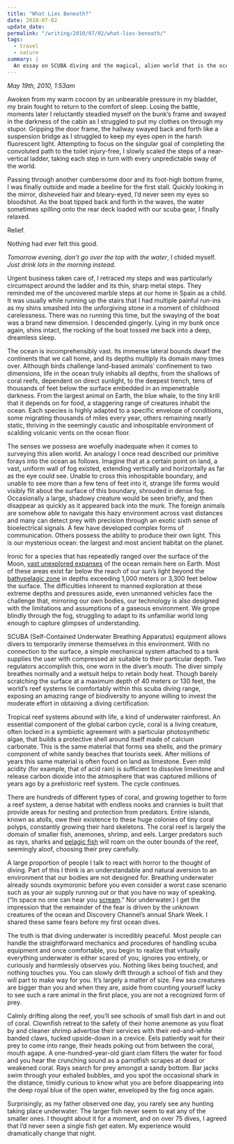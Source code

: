 ```yaml
---
title: "What Lies Beneath?"
date: 2010-07-02
update_date: 
permalink: "/writing/2010/07/02/what-lies-beneath/"
tags:
  - travel
  - nature
summary: |
  An essay on SCUBA diving and the magical, alien world that is the ocean.
---
```


_May 19th, 2010, 1:53am_

Awoken from my warm cocoon by an unbearable pressure in my bladder, my brain fought to return to the comfort of sleep. Losing the battle, moments later I reluctantly steadied myself on the bunk’s frame and swayed in the darkness of the cabin as I struggled to put my clothes on through my stupor. Gripping the door frame, the hallway swayed back and forth like a suspension bridge as I struggled to keep my eyes open in the harsh fluorescent light. Attempting to focus on the singular goal of completing the convoluted path to the toilet injury-free, I slowly scaled the steps of a near-vertical ladder, taking each step in turn with every unpredictable sway of the world.

Passing through another cumbersome door and its foot-high bottom frame, I was finally outside and made a beeline for the first stall. Quickly looking in the mirror, disheveled hair and bleary-eyed, I’d never seen my eyes so bloodshot. As the boat tipped back and forth in the waves, the water sometimes spilling onto the rear deck loaded with our scuba gear, I finally relaxed.

Relief.

Nothing had ever felt this good.

_Tomorrow evening, don’t go over the top with the water_, I chided myself. _Just drink lots in the morning instead._

Urgent business taken care of, I retraced my steps and was particularly circumspect around the ladder and its thin, sharp metal steps. They reminded me of the uncovered marble steps at our home in Spain as a child. It was usually while running up the stairs that I had multiple painful run-ins as my shins smashed into the unforgiving stone in a moment of childhood carelessness. There was no running this time, but the swaying of the boat was a brand new dimension. I descended gingerly. Lying in my bunk once again, shins intact, the rocking of the boat tossed me back into a deep, dreamless sleep.

The ocean is incomprehensibly vast. Its immense lateral bounds dwarf the continents that we call home, and its depths multiply its domain many times over. Although birds challenge land-based animals’ confinement to two dimensions, life in the ocean truly inhabits all depths, from the shallows of coral reefs, dependent on direct sunlight, to the deepest trench, tens of thousands of feet below the surface embedded in an impenetrable darkness. From the largest animal on Earth, the blue whale, to the tiny krill that it depends on for food, a staggering range of creatures inhabit the ocean. Each species is highly adapted to a specific envelope of conditions, some migrating thousands of miles every year, others remaining nearly static, thriving in the seemingly caustic and inhospitable environment of scalding volcanic vents on the ocean floor.

The senses we possess are woefully inadequate when it comes to surveying this alien world. An analogy I once read described our primitive forays into the ocean as follows. Imagine that at a certain point on land, a vast, uniform wall of fog existed, extending vertically and horizontally as far as the eye could see. Unable to cross this inhospitable boundary, and unable to see more than a few tens of feet into it, strange life forms would visibly flit about the surface of this boundary, shrouded in dense fog. Occasionally a large, shadowy creature would be seen briefly, and then disappear as quickly as it appeared back into the murk. The foreign animals are somehow able to navigate this hazy environment across vast distances and many can detect prey with precision through an exotic sixth sense of bioelectrical signals. A few have developed complex forms of communication. Others possess the ability to produce their own light. This is our mysterious ocean: the largest and most ancient habitat on the planet.

Ironic for a species that has repeatedly ranged over the surface of the Moon, [vast unexplored expanses](http://en.wikipedia.org/wiki/Ocean#Exploration) of the ocean remain here on Earth. Most of these areas exist far below the reach of our sun’s light beyond the [bathypelagic zone](http://en.wikipedia.org/wiki/Ocean#Regions_and_depths) in depths exceeding 1,000 meters or 3,300 feet below the surface. The difficulties inherent to manned exploration at these extreme depths and pressures aside, even unmanned vehicles face the challenge that, mirroring our own bodies, our technology is also designed with the limitations and assumptions of a gaseous environment. We grope blindly through the fog, struggling to adapt to its unfamiliar world long enough to capture glimpses of understanding.

SCUBA (Self-Contained Underwater Breathing Apparatus) equipment allows divers to temporarily immerse themselves in this environment. With no connection to the surface, a simple mechanical system attached to a tank supplies the user with compressed air suitable to their particular depth. Two regulators accomplish this, one worn in the diver’s mouth. The diver simply breathes normally and a wetsuit helps to retain body heat. Though barely scratching the surface at a maximum depth of 40 meters or 130 feet, the world’s reef systems lie comfortably within this scuba diving range, exposing an amazing range of biodiversity to anyone willing to invest the moderate effort in obtaining a diving certification.

Tropical reef systems abound with life, a kind of underwater rainforest. An essential component of the global carbon cycle, coral is a living creature, often locked in a symbiotic agreement with a particular photosynthetic algae, that builds a protective shell around itself made of calcium carbonate. This is the same material that forms sea shells, and the primary component of white sandy beaches that tourists seek. After millions of years this same material is often found on land as limestone. Even mild acidity (for example, that of acid rain) is sufficient to dissolve limestone and release carbon dioxide into the atmosphere that was captured millions of years ago by a prehistoric reef system. The cycle continues.

There are hundreds of different types of coral, and growing together to form a reef system, a dense habitat with endless nooks and crannies is built that provide areas for nesting and protection from predators. Entire islands, known as atolls, owe their existence to these huge colonies of tiny coral polyps, constantly growing their hard skeletons. The coral reef is largely the domain of smaller fish, anemones, shrimp, and eels. Larger predators such as rays, sharks and [pelagic fish](http://en.wikipedia.org/wiki/Pelagic_fish) will roam on the outer bounds of the reef, seemingly aloof, choosing their prey carefully.

A large proportion of people I talk to react with horror to the thought of diving. Part of this I think is an understandable and natural aversion to an environment that our bodies are not designed for. Breathing underwater already sounds oxymoronic before you even consider a worst case scenario such as your air supply running out or that you have no way of speaking. (“In space no one can hear you [scream](http://www.imdb.com/title/tt0078748/).” Nor underwater.) I get the impression that the remainder of the fear is driven by the unknown creatures of the ocean and Discovery Channel’s annual Shark Week. I shared these same fears before my first ocean dives.

The truth is that diving underwater is incredibly peaceful. Most people can handle the straightforward mechanics and procedures of handling scuba equipment and once comfortable, you begin to realize that virtually everything underwater is either scared of you, ignores you entirely, or curiously and harmlessly observes you. Nothing likes being touched, and nothing touches you. You can slowly drift through a school of fish and they will part to make way for you. It’s largely a matter of size. Few sea creatures are bigger than you and when they are, aside from counting yourself lucky to see such a rare animal in the first place, you are not a recognized form of prey.

Calmly drifting along the reef, you’ll see schools of small fish dart in and out of coral. Clownfish retreat to the safety of their home anemone as you float by and cleaner shrimp advertise their services with their red-and-white banded claws, tucked upside-down in a crevice. Eels patiently wait for their prey to come into range, their heads poking out from between the coral, mouth agape. A one-hundred-year-old giant clam filters the water for food and you hear the crunching sound as a parrotfish scrapes at dead or weakened coral. Rays search for prey amongst a sandy bottom. Bar jacks swim through your exhaled bubbles, and you spot the occasional shark in the distance, timidly curious to know what you are before disappearing into the deep royal blue of the open water, enveloped by the fog once again.

Surprisingly, as my father observed one day, you rarely see any hunting taking place underwater. The larger fish never seem to eat any of the smaller ones. I thought about it for a moment, and on over 75 dives, I agreed that I’d never seen a single fish get eaten. My experience would dramatically change that night.
